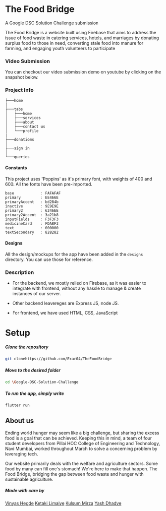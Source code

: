 
# The Food Bridge
A Google DSC Solution Challenge submission

The Food Bridge is a website built using Firebase that aims to address the issue of food waste in catering services, hotels, and marriages by donating surplus food to those in need, converting stale food into manure for farming, and engaging youth volunteers to participate


### Video Submission 
You can checkout our video submission demo on youtube by clicking on the snapshot below.

### Project Info
```
├───home
|
├───tabs
│   ├───home
│   ├───services
│   ├───about
│   ├───contact us
│   └───profile
|
├───donatioms
│
├───sign in
│
└───queries
```
#### Constants
This project uses 'Poppins' as it's primary font, with weights of 400 and 600. All the fonts have been pre-imported.

```
base            : FAFAFAF
primary         : EE466E
primaryAccent   : bd284b
inactive        : 9E9E9E
primary2        : 6246EE
primary2Accent  : 3a21b8
inputFields     : F3F3F3
medicineCard    : FDA8F3
text            : 000000
textSecondary   : 828282
```

#### Designs
All the design/mockups for the app have been added in the `designs` directory. You can use those for reference.
### Description

- For the backend, we mostly relied on Firebase, as it was easier to integrate with frontend, without any hassle to manage & create instances of our server.

- Other backend leavereges are Express JS,  node JS.

- For frontend, we have used  HTML,  CSS,  JavaScript

# Setup

##### Clone the repository
```bash
git clonehttps://github.com/Exar04/TheFoodBridge
```
  ##### Move to the desired folder
```bash
cd \Google-DSC-Solution-Challenge
```

  ##### To run the app, simply write
```bash
flutter run
```
## About us

Ending world hunger may seem like a big challenge, but sharing the excess food is a goal that can be achieved. Keeping this in mind, a team of four student developers from Pillai HOC College of Engineering and Technology, Navi Mumbai, worked throughout March to solve a concerning problem by leveraging tech.

Our website primarily deals with the welfare and agriculture sectors. Some food by many can fill one's stomach! We're here to make that happen. The Food Bridge, bridging the gap between food waste and hunger with sustainable agriculture.

##### Made with care by 

<p align="left">
<a href="https://github.com/vinyashegde">Vinyas Hegde</a>
<a href="https://github.com/ketakii-15">Ketaki Limaiye</a>
<a href="https://github.com/MissKMirza">Kulsum Mirza</a>
<a href="https://github.com/Exar04">Yash Dhadve</a>
</p>

